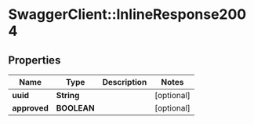# SwaggerClient::InlineResponse2004

## Properties
Name | Type | Description | Notes
------------ | ------------- | ------------- | -------------
**uuid** | **String** |  | [optional] 
**approved** | **BOOLEAN** |  | [optional] 

